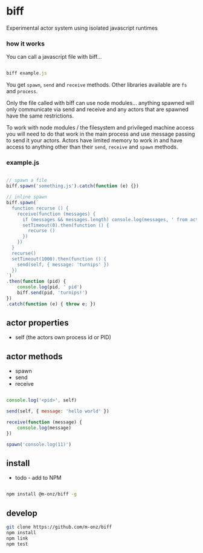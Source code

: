 
# biff

Experimental actor system using isolated javascript runtimes

### how it works

You can call a javascript file with biff...

```js

biff example.js

```

You get ```spawn```, ```send``` and ```receive``` methods.
Other libraries available are ```fs``` and ```process```.

Only the file called with biff can use node modules... anything spawned will only communicate
 via send and receive and any actors that are spawned have the same restrictions.

To work with node modules / the filesystem and privileged machine access you will need to do that
work in the main process and use message passing to send it your actors. Actors have limited memory
 to work in and have access to anything other than their ```send```, ```receive``` and  ```spawn``` methods.

### example.js

```js

// spawn a file
biff.spawn('something.js').catch(function (e) {})

// inline spawn
biff.spawn(`
  function recurse () {
    receive(function (messages) {
      if (messages && messages.length) console.log(messages, ' from actor')
      setTimeout(0).then(function () {
        recurse ()
      })
    })
  }
  recurse()
  setTimeout(1000).then(function () {
    send(self, { message: 'turnips' })
  })
`)
.then(function (pid) {
	console.log(pid, ' pid')
	biff.send(pid, 'turnips!')
})
.catch(function (e) { throw e; })

```

## actor properties

* self (the actors own process id or PID)

## actor methods

* spawn
* send
* receive

```js

console.log('<pid>', self)

send(self, { message: 'hello world' })

receive(function (message) {
	console.log(message)
})

spawn('console.log(11)')

```

## install

* todo - add to NPM

```sh

npm install @m-onz/biff -g

```

## develop

```sh
git clone https://github.com/m-onz/biff
npm install
npm link
npm test
```
